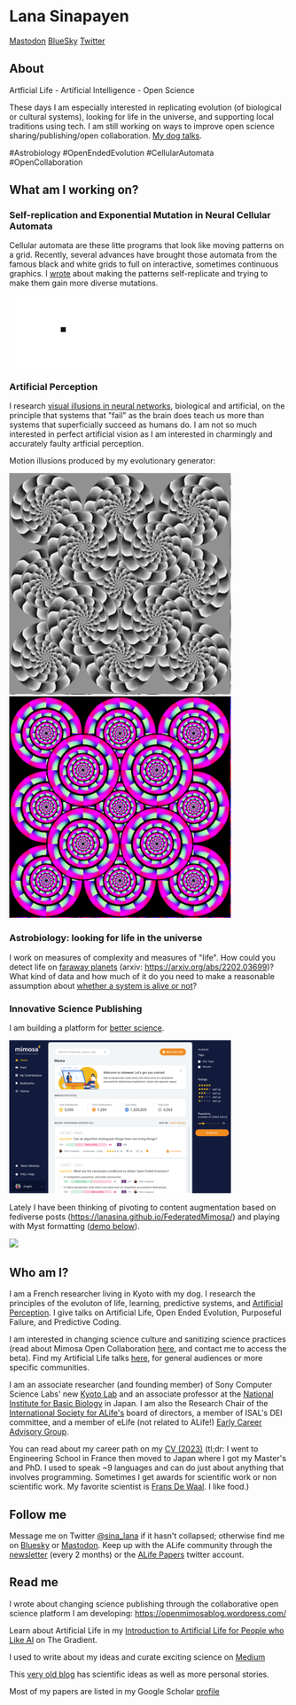 # Lana Sinapayen

[Mastodon](https://elk.zone/mstdn.science/@lana) [BlueSky](https://bsky.app/profile/sinalana.bsky.social) [Twitter](https://twitter.com/sina_lana)

## About

Artficial Life - Artificial Intelligence - Open Science

These days I am especially interested in replicating evolution (of biological or cultural systems), looking for life in the universe, and supporting local traditions using tech. I am still working on ways to improve open science sharing/publishing/open collaboration. [My dog talks](https://www.instagram.com/iikocookie/).

#Astrobiology #OpenEndedEvolution #CellularAutomata #OpenCollaboration

## What am I working on?

### Self-replication and Exponential Mutation in Neural Cellular Automata

Cellular automata are these litte programs that look like moving patterns on a grid. Recently, several advances have brought those automata from the famous black and white grids to full on interactive, sometimes continuous graphics.
I [wrote](https://www.qeios.com/read/JPUWVB) about making the patterns self-replicate and trying to make them gain more diverse mutations.

<img src="fish.gif" width="200">


### Artificial Perception
I research [visual illusions in neural networks](https://github.com/LanaSina/evolutionary_illusion_generator), biological and artificial, on the principle that systems that "fail" as the brain does teach us more than systems that superficially succeed as humans do. I am not so much interested in perfect artificial vision as I am interested in charmingly and accurately faulty artficial perception.

Motion illusions produced by my evolutionary generator:

<img src="small_bw_1.png" width="400"> <img src="color_big.png" width="400">

### Astrobiology: looking for life in the universe

I work on measures of complexity and measures of "life". How could you detect life on [faraway planets](https://www.nature.com/articles/s41550-021-01559-x) (arxiv: https://arxiv.org/abs/2202.03699)? What kind of data and how much of it do you need to make a reasonable assumption about [whether a system is alive or not](https://github.com/LanaSina/FLR_contest)?

### Innovative Science Publishing

I am building a platform for [better science](https://openmimosablog.wordpress.com/).

<img src="homepage.png" width="400">

Lately I have been thinking of pivoting to content augmentation based on fediverse posts (https://lanasina.github.io/FederatedMimosa/) and playing with Myst formatting ([demo below](https://lanasina.github.io/mystmosa/paper)).

<img src="mystmosa_vid02.gif" width="500">


## Who am I?

I am a French researcher living in Kyoto with my dog.
I research the principles of the evoluton of life, learning, predictive systems, and [Artificial Perception](https://sites.google.com/view/artificialperception/home). I give talks on Artificial Life, Open Ended Evolution, Purposeful Failure, and Predictive Coding.

I am interested in changing science culture and sanitizing science practices (read about Mimosa Open Collaboration [here](https://openmimosablog.wordpress.com/), and contact me to access the beta). Find my Artificial Life talks [here](https://youtube.com/playlist?list=PLYuu1RcSnrYRS5HJNivMQDvaQQq0E7J5G), for general audiences or more specific communities.

I am an associate researcher (and founding member) of Sony Computer Science Labs' new [Kyoto Lab](https://www.sonycsl.co.jp/kyoto/) and an associate professor at the [National Institute for Basic Biology](http://www.nibb.ac.jp/en/) in Japan.
I am also the Research Chair of the [International Society for ALife's](http://www.alife.org/about-isal) board of directors, a member of ISAL's DEI committee, and a member of eLife (not related to ALife!) [Early Career Advisory Group](https://elifesciences.org/inside-elife/be26bd40/early-career-advisory-group-election-results-2021).

You can read about my career path on my [CV (2023)](lana_cv.pdf) (tl;dr: I went to Engineering School in France then moved to Japan where I got my Master's and PhD. I used to speak ~9 languages and can do just about anything that involves programming. Sometimes I get awards for scientific work or non scientific work. My favorite scientist is [Frans De Waal](https://en.wikipedia.org/wiki/Frans_de_Waal). I like food.)


## Follow me

Message me on Twitter [@sina_lana](https://twitter.com/sina_lana) if it hasn't collapsed; otherwise find me on [Bluesky](https://bsky.app/profile/sinalana.bsky.social) or [Mastodon](https://mstdn.science/@lana).
Keep up with the ALife community through the [newsletter](https://alife-newsletter.github.io/Newsletter/) (every 2 months) or the [ALife Papers](https://twitter.com/AlifePapers) twitter account.

## Read me 

I wrote about changing science publishing through the collaborative open science platform I am developing: https://openmimosablog.wordpress.com/

Learn about Artificial Life in my [Introduction to Artificial Life for People who Like AI](https://thegradient.pub/an-introduction-to-artificial-life-for-people-who-like-ai/) on The Gradient.

I used to write about my ideas and curate exciting science on [Medium](https://medium.com/@sina_lana)

This [very old blog](https://itakoyak.wordpress.com/) has scientific ideas as well as more personal stories.

Most of my papers are listed in my Google Scholar [profile](https://scholar.google.co.jp/citations?hl=en&pli=1&user=UVvjeaoAAAAJ)





